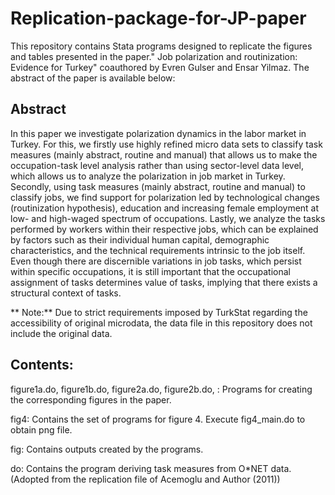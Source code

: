 # Replication-package-for-JP-paper

This repository contains Stata programs designed to replicate the figures and tables presented in the paper."
Job polarization and routinization: Evidence for Turkey" coauthored by Evren Gulser and Ensar Yilmaz. The abstract of the paper is available below:

## Abstract            
In this paper we investigate polarization dynamics in the labor market in Turkey.
For this, we firstly use highly refined micro data sets to classify task measures (mainly
abstract, routine and manual) that allows us to make the occupation-task level analysis
rather than using sector-level data level, which allows us to analyze the polarization in job
market in Turkey. Secondly, using task measures (mainly abstract, routine and manual) to
classify jobs, we find support for polarization led by technological changes (routinization
hypothesis), education and increasing female employment at low- and high-waged spectrum
of occupations. Lastly, we analyze the tasks performed by workers within their respective
jobs, which can be explained by factors such as their individual human capital, demographic
characteristics, and the technical requirements intrinsic to the job itself. Even though there
are discernible variations in job tasks, which persist within specific occupations, it is still
important that the occupational assignment of tasks determines value of tasks, implying
that there exists a structural context of tasks.

** Note:** Due to strict requirements imposed by TurkStat regarding the accessibility of original microdata, the data file in this repository does not include the original data.

## Contents:

figure1a.do, figure1b.do, figure2a.do, figure2b.do, : Programs for creating the corresponding figures in the paper.

fig4: Contains the set of programs for figure 4. Execute fig4_main.do to obtain png file.

fig: Contains outputs created by the programs.

do: Contains the program deriving task measures from O*NET data. (Adopted from the replication file of Acemoglu and Author (2011))




